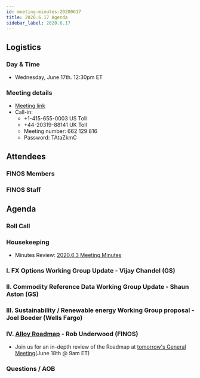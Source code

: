 ```yaml
---
id: meeting-minutes-20200617
title: 2020.6.17 Agenda
sidebar_label: 2020.6.17
---
```


## Logistics 
### Day & Time
* Wednesday, June 17th. 12:30pm ET

### Meeting details

* [Meeting link](https://finos.webex.com/finos/j.php?MTID=m9faeb59f9167a188a0cde9a2209b9447)
* Call-in: 
    * +1-415-655-0003 US Toll
    * +44-20319-88141 UK Toll
    * Meeting number: 662 129 816
    * Password: TAtaZkmC

## Attendees 

### FINOS Members

### FINOS Staff


## Agenda

### Roll Call

### Housekeeping
* Minutes Review: [2020.6.3 Meeting Minutes](https://github.com/finos/alloy/blob/master/meeting-minutes/pilot-project-meeting-minutes/2020.6.3-pilot-project-minutes.md) 

### I. FX Options Working Group Update - Vijay Chandel (GS)

### II. Commodity Reference Data Working Group Update - Shaun Aston (GS)

### III. Sustainability / Renewable energy Working Group proposal - Joel Boeder (Wells Fargo)

### IV. [Alloy Roadmap](https://alloy.finos.org/docs/roadmap) - Rob Underwood (FINOS)
* Join us for an in-depth review of the Roadmap at [tomorrow's General Meeting](https://github.com/finos/alloy/blob/master/meeting-minutes/general-meeting/2020.6.18-general-meeting.md)(June 18th @ 9am ET)

### Questions / AOB
